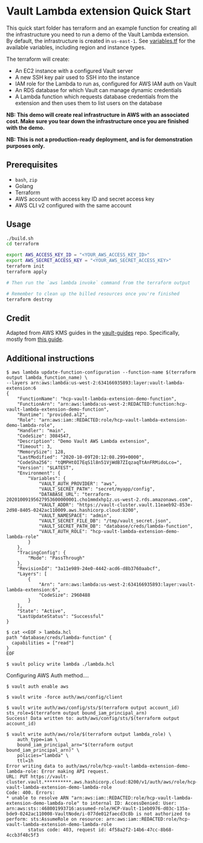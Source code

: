 # Vault Lambda extension Quick Start

This quick start folder has terraform and an example function for creating all the
infrastructure you need to run a demo of the Vault Lambda extension. By default,
the infrastructure is created in `us-east-1`. See [variables.tf](terraform/variables.tf)
for the available variables, including region and instance types.

The terraform will create:

* An EC2 instance with a configured Vault server
* A new SSH key pair used to SSH into the instance
* IAM role for the Lambda to run as, configured for AWS IAM auth on Vault
* An RDS database for which Vault can manage dynamic credentials
* A Lambda function which requests database credentials from the extension and then uses them to list users on the database

**NB: This demo will create real infrastructure in AWS with an associated
cost. Make sure you tear down the infrastructure once you are finished with
the demo.**

**NB: This is not a production-ready deployment, and is for demonstration
purposes only.**

## Prerequisites

* `bash`, `zip`
* Golang
* Terraform
* AWS account with access key ID and secret access key
* AWS CLI v2 configured with the same account

## Usage

```bash
./build.sh
cd terraform

export AWS_ACCESS_KEY_ID = "<YOUR_AWS_ACCESS_KEY_ID>"
export AWS_SECRET_ACCESS_KEY = "<YOUR_AWS_SECRET_ACCESS_KEY>"
terraform init
terraform apply

# Then run the `aws lambda invoke` command from the terraform output

# Remember to clean up the billed resources once you're finished
terraform destroy
```

## Credit

Adapted from AWS KMS guides in the [vault-guides](https://github.com/hashicorp/vault-guides) repo.
Specifically, mostly from [this guide](https://learn.hashicorp.com/tutorials/vault/agent-aws).

## Additional instructions

```shell
$ aws lambda update-function-configuration --function-name $(terraform output lambda_function_name) \
--layers arn:aws:lambda:us-west-2:634166935893:layer:vault-lambda-extension:6
{
    "FunctionName": "hcp-vault-lambda-extension-demo-function",
    "FunctionArn": "arn:aws:lambda:us-west-2:REDACTED:function:hcp-vault-lambda-extension-demo-function",
    "Runtime": "provided.al2",
    "Role": "arn:aws:iam::REDACTED:role/hcp-vault-lambda-extension-demo-lambda-role",
    "Handler": "main",
    "CodeSize": 3084547,
    "Description": "Demo Vault AWS Lambda extension",
    "Timeout": 3,
    "MemorySize": 128,
    "LastModified": "2020-10-09T20:12:08.299+0000",
    "CodeSha256": "tQMPHtOI7EqS1l8n51VjWdB7ZIqzaqTtAnFRMidoLco=",
    "Version": "$LATEST",
    "Environment": {
        "Variables": {
            "VAULT_AUTH_PROVIDER": "aws",
            "VAULT_SECRET_PATH": "secret/myapp/config",
            "DATABASE_URL": "terraform-20201009195627953600000001.cho1mmdxhp1z.us-west-2.rds.amazonaws.com",
            "VAULT_ADDR": "https://vault-cluster.vault.11eaeb92-853e-2d98-8405-0242ac110009.aws.hashicorp.cloud:8200",
            "VAULT_NAMESPACE": "admin",
            "VAULT_SECRET_FILE_DB": "/tmp/vault_secret.json",
            "VAULT_SECRET_PATH_DB": "database/creds/lambda-function",
            "VAULT_AUTH_ROLE": "hcp-vault-lambda-extension-demo-lambda-role"
        }
    },
    "TracingConfig": {
        "Mode": "PassThrough"
    },
    "RevisionId": "3a11e989-24e0-4442-acd6-d8b3760aabcf",
    "Layers": [
        {
            "Arn": "arn:aws:lambda:us-west-2:634166935893:layer:vault-lambda-extension:6",
            "CodeSize": 2960488
        }
    ],
    "State": "Active",
    "LastUpdateStatus": "Successful"
}
```

```shell
$ cat <<EOF > lambda.hcl
path "database/creds/lambda-function" {
  capabilities = ["read"]
}
EOF
```

```shell
$ vault policy write lambda ./lambda.hcl
```


Configuring AWS Auth method....

```shell
$ vault auth enable aws

$ vault write -force auth/aws/config/client

$ vault write auth/aws/config/sts/$(terraform output account_id) sts_role=$(terraform output bound_iam_principal_arn)
Success! Data written to: auth/aws/config/sts/$(terraform output account_id)

$ vault write auth/aws/role/$(terraform output lambda_role) \
    auth_type=iam \
    bound_iam_principal_arn="$(terraform output bound_iam_principal_arn)" \
    policies="lambda" \
    ttl=1h
Error writing data to auth/aws/role/hcp-vault-lambda-extension-demo-lambda-role: Error making API request.
URL: PUT https://vault-cluster.vault.**********.aws.hashicorp.cloud:8200/v1/auth/aws/role/hcp-vault-lambda-extension-demo-lambda-role
Code: 400. Errors:
* unable to resolve ARN "arn:aws:iam::REDACTED:role/hcp-vault-lambda-extension-demo-lambda-role" to internal ID: AccessDenied: User: arn:aws:sts::468001993716:assumed-role/HCP-Vault-11eb0976-d03c-135a-bde9-0242ac110008-VaultNode/i-077de012faecd3c8b is not authorized to perform: sts:AssumeRole on resource: arn:aws:iam::REDACTED:role/hcp-vault-lambda-extension-demo-lambda-role
        status code: 403, request id: 4f58a2f2-14b6-47cc-8b68-4ccb3f48c5f3
```